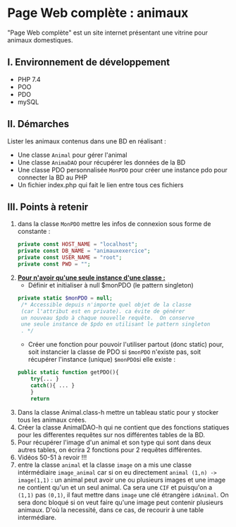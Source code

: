 # Page Web complète : animaux

"Page Web complète" est un site internet présentant une vitrine pour animaux domestiques.

## I. Environnement de développement

* PHP 7.4
* POO
* PDO
* mySQL

## II. Démarches
Lister les animaux contenus dans une BD en réalisant :
- Une classe `Animal` pour gérer l'animal
- Une classe `AnimaDAO` pour récupérer les données de la BD
- Une classe PDO personnalisée `MonPDO`  pour créer une instance pdo pour connecter la BD au PHP
- Un fichier index.php qui fait le lien entre tous ces fichiers

## III. Points à retenir
 
1. dans la classe `MonPDO` mettre les infos de connexion sous forme de constante :
    ```php
    private const HOST_NAME = "localhost";
    private const DB_NAME = "animauxexercice";
    private const USER_NAME = "root";
    private const PWD = "";
    ```
2. **<u>Pour n'avoir qu'une seule instance d'une classe :</u>**
    - Définir et initialiser à null $monPDO (le pattern singleton)
   ```php
   private static $monPDO = null; 
    /* Accessible depuis n'importe quel objet de la classe 
    (car l'attribut est en private). ca évite de générer 
    un nouveau $pdo à chaque nouvelle requête.  On conserve 
    une seule instance de $pdo en utilisant le pattern singleton 
    . */
    ```
    - Créer une fonction pour pouvoir l'utiliser partout (donc static) pour, soit instancier la classe de PDO si `$monPDO` n'existe pas, soit récupérer l'instance (unique) `$monPDO`si elle existe :
    ```php
    public static function getPDO(){
        try{... }
        catch(){ ... }
        }
        return 
    ```
4. Dans la classe Animal.class-h mettre un tableau static pour y stocker tous les animaux crées.
5. Créer la classe AnimalDAO-h qui ne contient que des fonctions statiques pour les differentes requêtes sur nos différentes tables de la BD.
6. Pour récupérer l'image d'un animal et son type qui sont dans deux autres tables, on écrira 2 fonctions pour 2 requêtes différentes.
7. Vidéos 50-51 à revoir !!!
8. entre la classe `animal` et la classe `image` on a mis une classe intérmédiaire `image_animal` car si on eu directement `animal (1,n) -> image(1,1)` : un animal peut avoir une ou plusieurs images et une image ne contient qu'un et un seul animal. Ca sera une `CIF` et puisqu'on a `(1,1)` pas `(0,1)`, il faut mettre dans `image` une clé étrangère `idAnimal`. On sera donc bloqué si on veut faire qu'une image peut contenir plusieurs animaux. D'où la necessité, dans ce cas, de recourir à une table intermédiare.